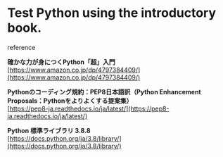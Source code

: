 # Test Python using the introductory book.

reference


**確かな力が身につくPython「超」入門**  
[https://www.amazon.co.jp/dp/4797384409/](https://www.amazon.co.jp/dp/4797384409/)  

**Pythonのコーディング規約：PEP8日本語訳（Python Enhancement Proposals：Pythonをよりよくする提案集）**  
[https://pep8-ja.readthedocs.io/ja/latest/](https://pep8-ja.readthedocs.io/ja/latest/)  

**Python 標準ライブラリ 3.8.8**  
[https://docs.python.org/ja/3.8/library/](https://docs.python.org/ja/3.8/library/)  

